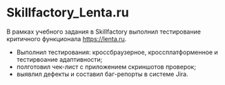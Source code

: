 # Skillfactory_Lenta.ru
В рамках учебного задания в Skillfactory выполнил тестирование критичного функционала https://lenta.ru.
- Выполнил тестирования: кроссбраузерное, кроссплатформенное и тестирвоание адаптивности;
- полготовил чек-лист с приложением скриншотов проверок;
- выявлил дефекты и составил баг-репорты в системе Jira.
